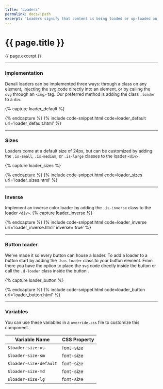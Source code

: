 ```yaml
---
title: 'Loaders'
permalink: docs/:path
excerpt: 'Loaders signify that content is being loaded or up-loaded on a page. They come in a variety of sizes and styles and can be added to buttons.'
---
```


# {{ page.title }}
{{ page.excerpt }}


***


### Implementation
Denali loaders can be implemented three ways: through a class on any element, injecting the svg code directly into an element, or by calling the `svg` through an `<img>` tag. Our preferred method is adding the class `.loader` to a `div`.

{% capture loader_default %} 
<div class="loader is-large"></div>
 {% endcapture %}
{% include code-snippet.html code=loader_default url='loader_default.html' %}


***


### Sizes
Loaders come at a default size of 24px, but can be customized by adding the `.is-small`, `.is-medium`, or `.is-large` classes to the loader `<div>`.

{% capture loader_sizes %} 
<div class="loader is-extrasmall"></div>
<div class="loader is-small"></div>
<div class="loader is-medium"></div>
<div class="loader is-large"></div>
 {% endcapture %}
{% include code-snippet.html code=loader_sizes url='loader_sizes.html' %}


***


### Inverse
Implement an inverse color loader by adding the `.is-inverse` class to the loader `<div>`.
{% capture loader_inverse %} 
<div class="loader is-inverse is-large"></div>
 {% endcapture %}
{% include code-snippet.html code=loader_inverse url='loader_inverse.html' inverse='true' %}


***


### Button loader
We've made it so every button can house a loader. To add a loader to a button start by adding the `.has-loader` class to your button element. From there you have the option to place the `svg` code directly inside the button or call the `.d-loader` class inside the button .

{% capture loader_button %} 
<a class="button is-primary has-loader">
  <div class="loader"></div>
</a>
<a class="button is-secondary has-loader">
  <div class="loader"></div>
</a>
<a class="button is-danger has-loader">
  <div class="loader"></div>
</a>
 {% endcapture %}
{% include code-snippet.html code=loader_button url='loader_button.html' %}


***


### Variables
You can use these variables in a `override.css` file to customize this component.

|Variable Name|CSS Property|
| - | - |
|`$loader-size-xs`|font-size|
|`$loader-size-sm`|font-size|
|`$loader-size-default`|font-size|
|`$loader-size-md`|font-size|
|`$loader-size-lg`|font-size|
